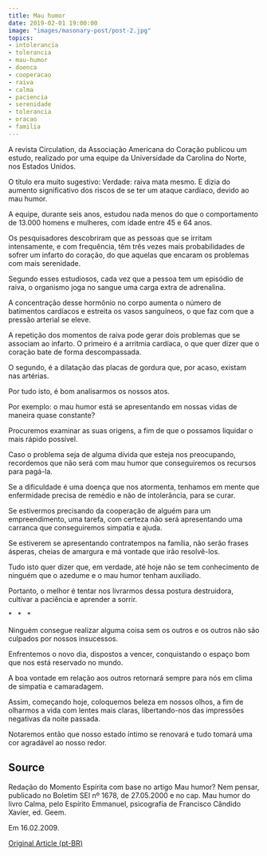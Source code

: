 ```yaml
---
title: Mau humor
date: 2019-02-01 19:00:00
image: "images/masonary-post/post-2.jpg"
topics: 
- intolerancia
- tolerancia
- mau-humor
- doenca
- cooperacao
- raiva
- calma
- paciencia
- serenidade
- tolerancia
- oracao
- familia
---
```



A revista Circulation, da Associação Americana do Coração publicou um estudo,
realizado por uma equipe da Universidade da Carolina do Norte, nos Estados
Unidos.

O título era muito sugestivo: Verdade: raiva mata mesmo. E dizia do aumento
significativo dos riscos de se ter um ataque cardíaco, devido ao mau humor.

A equipe, durante seis anos, estudou nada menos do que o comportamento de
13.000 homens e mulheres, com idade entre 45 e 64 anos.

Os pesquisadores descobriram que as pessoas que se irritam intensamente, e com
frequência, têm três vezes mais probabilidades de sofrer um infarto do coração,
do que aquelas que encaram os problemas com mais serenidade.

Segundo esses estudiosos, cada vez que a pessoa tem um episódio de raiva, o
organismo joga no sangue uma carga extra de adrenalina.

A concentração desse hormônio no corpo aumenta o número de batimentos cardíacos
e estreita os vasos sanguíneos, o que faz com que a pressão arterial se eleve.

A repetição dos momentos de raiva pode gerar dois problemas que se associam ao
infarto. O primeiro é a arritmia cardíaca, o que quer dizer que o coração bate
de forma descompassada.

O segundo, é a dilatação das placas de gordura que, por acaso, existam nas
artérias.

Por tudo isto, é bom analisarmos os nossos atos.

Por exemplo: o mau humor está se apresentando em nossas vidas de maneira quase
constante?

Procuremos examinar as suas origens, a fim de que o possamos liquidar o mais
rápido possível.

Caso o problema seja de alguma dívida que esteja nos preocupando, recordemos
que não será com mau humor que conseguiremos os recursos para pagá-la.

Se a dificuldade é uma doença que nos atormenta, tenhamos em mente que
enfermidade precisa de remédio e não de intolerância, para se curar.

Se estivermos precisando da cooperação de alguém para um empreendimento, uma
tarefa, com certeza não será apresentando uma carranca que conseguiremos
simpatia e ajuda.

Se estiverem se apresentando contratempos na família, não serão frases ásperas,
cheias de amargura e má vontade que irão resolvê-los.

Tudo isto quer dizer que, em verdade, até hoje não se tem conhecimento de
ninguém que o azedume e o mau humor tenham auxiliado.

Portanto, o melhor é tentar nos livrarmos dessa postura destruidora, cultivar a
paciência e aprender a sorrir.

*   *   *

Ninguém consegue realizar alguma coisa sem os outros e os outros não são
culpados por nossos insucessos.

Enfrentemos o novo dia, dispostos a vencer, conquistando o espaço bom que nos
está reservado no mundo.

A boa vontade em relação aos outros retornará sempre para nós em clima de
simpatia e camaradagem.

Assim, começando hoje, coloquemos beleza em nossos olhos, a fim de olharmos a
vida com lentes mais claras, libertando-nos das impressões negativas da noite
passada.

Notaremos então que nosso estado íntimo se renovará e tudo tomará uma cor
agradável ao nosso redor.

## Source
Redação do Momento Espírita com base no artigo Mau humor? Nem pensar,
publicado no Boletim SEI nº 1678, de 27.05.2000 e no cap. Mau humor
do livro Calma, pelo Espírito Emmanuel, psicografia de
Francisco Cândido Xavier, ed. Geem.

Em 16.02.2009.

[Original Article (pt-BR)](http://www.momento.com.br/pt/ler_texto.php?id=2115)
